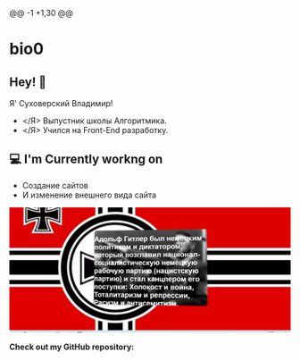 @@ -1 +1,30 @@
# bio0

<!-- <h2 align='center'>Lakshmanan Meiyappan @ Laxmena</h2>
<p align='center'><b>Graduate Student at University of Illinois at Chicago</b></p> -->


<h2>Hey! 👋</h2>




Я' Суховерский Владимир! 
- </Я> Выпустник школы Алгоритмика. 
- </Я> Учился на Front-End разработку.


<h2>💻 I'm Currently workng on</h2>


- Создание сайтов
- И изменение внешнего вида сайта
  
<img src="/12.PNG">



__Check out my GitHub repository:__


<div>
